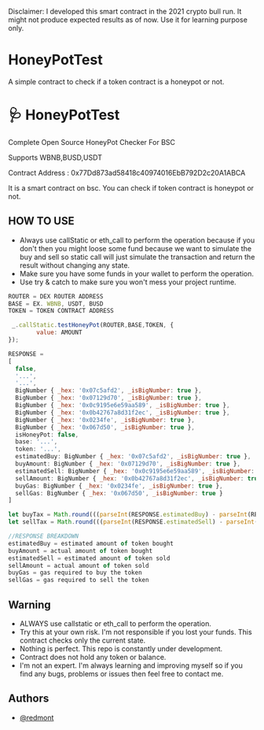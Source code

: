 Disclaimer: I developed this smart contract in the 2021 crypto bull run. It might not produce expected results as of now. Use it for learning purpose only.

# HoneyPotTest

A simple contract to check if a token contract is a honeypot or not.

# 🩺 HoneyPotTest

Complete Open Source HoneyPot Checker For BSC

Supports WBNB,BUSD,USDT

Contract Address : 0x77Dd873ad58418c40974016EbB792D2c20A1ABCA

It is a smart contract on bsc. You can check if token contract is honeypot or not.

## HOW TO USE

- Always use callStatic or eth_call to perform the operation because if you don't then you might loose some fund because we want to simulate the buy and sell so static call will just simulate the transaction and return the result without changing any state.
- Make sure you have some funds in your wallet to perform the operation.
- Use try & catch to make sure you won't mess your project runtime.

```javascript
ROUTER = DEX ROUTER ADDRESS
BASE = EX. WBNB, USDT, BUSD
TOKEN = TOKEN CONTRACT ADDRESS

 _.callStatic.testHoneyPot(ROUTER,BASE,TOKEN, {
        value: AMOUNT
});

RESPONSE =
[
  false,
  '...',
  '...',
  BigNumber { _hex: '0x07c5afd2', _isBigNumber: true },
  BigNumber { _hex: '0x07129d70', _isBigNumber: true },
  BigNumber { _hex: '0x0c9195e6e59aa589', _isBigNumber: true },
  BigNumber { _hex: '0x0b42767a8d31f2ec', _isBigNumber: true },
  BigNumber { _hex: '0x0234fe', _isBigNumber: true },
  BigNumber { _hex: '0x067d50', _isBigNumber: true },
  isHoneyPot: false,
  base: '...',
  token: '...',
  estimatedBuy: BigNumber { _hex: '0x07c5afd2', _isBigNumber: true },
  buyAmount: BigNumber { _hex: '0x07129d70', _isBigNumber: true },
  estimatedSell: BigNumber { _hex: '0x0c9195e6e59aa589', _isBigNumber: true },
  sellAmount: BigNumber { _hex: '0x0b42767a8d31f2ec', _isBigNumber: true },
  buyGas: BigNumber { _hex: '0x0234fe', _isBigNumber: true },
  sellGas: BigNumber { _hex: '0x067d50', _isBigNumber: true }
]

let buyTax = Math.round(((parseInt(RESPONSE.estimatedBuy) - parseInt(RESPONSE.buyAmount)) / parseInt(RESPONSE.estimatedBuy)) * 100);
let sellTax = Math.round(((parseInt(RESPONSE.estimatedSell) - parseInt(RESPONSE.sellAmount)) / parseInt(RESPONSE.estimatedSell)) * 100);

//RESPONSE BREAKDOWN
estimatedBuy = estimated amount of token bought
buyAmount = actual amount of token bought
estimatedSell = estimated amount of token sold
sellAmount = actual amount of token sold
buyGas = gas required to buy the token
sellGas = gas required to sell the token

```

## Warning

- ALWAYS use callstatic or eth_call to perform the operation.
- Try this at your own risk. I'm not responsible if you lost your funds. This contract checks only the current state.
- Nothing is perfect. This repo is constantly under development.
- Contract does not hold any token or balance.
- I'm not an expert. I'm always learning and improving myself so if you find any bugs, problems or issues then feel free to contact me.

## Authors

- [@redmont](https://www.github.com/redmont)
